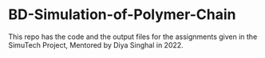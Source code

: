 # BD-Simulation-of-Polymer-Chain
This repo has the code and the output files for the assignments given in the SimuTech Project, Mentored by Diya Singhal in 2022.
